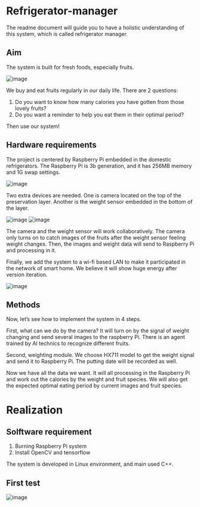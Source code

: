 # Refrigerator-manager

The readme document will guide you to have a holistic understanding of this system, which is called refrigerator manager.

## Aim

The system is built for fresh foods, especially fruits. 

![image](https://user-images.githubusercontent.com/71794241/113421148-26174400-93fd-11eb-8c38-90412bca3af6.png)

We buy and eat fruits regularly in our daily life. There are 2 questions: 
1. Do you want to know how many calories you have gotten from those lovely fruits? 
2. Do you want a reminder to help you eat them in their optimal period?

Then use our system!

## Hardware requirements

The project is centered by Raspberry Pi embedded in the domestic refrigerators. The Raspberry Pi is 3b generation, and it has 256MB memory and 1G swap settings.

![image](https://user-images.githubusercontent.com/71794241/113420739-675b2400-93fc-11eb-8bfb-0d9ca3bd88e5.png)

Two extra devices are needed. One is camera located on the top of the preservation layer. Another is the weight sensor embedded in the bottom of the layer.

![image](https://user-images.githubusercontent.com/71794241/113421316-77273800-93fd-11eb-8910-e737a961e74d.png) ![image](https://user-images.githubusercontent.com/71794241/113421354-84dcbd80-93fd-11eb-93cf-55108f73bfd7.png)

The camera and the weight sensor will work collaboratively. The camera only turns on to catch images of the fruits after the weight sensor feeling weight changes. Then, the images and weight data will send to Raspberry Pi and processing in it.

Finally, we add the system to a wi-fi based LAN to make it participated in the network of smart home. We believe it will show huge energy after version iteration.

![image](https://user-images.githubusercontent.com/71794241/113417215-85715600-93f5-11eb-9e79-2c5fd4d5c2f5.png)

## Methods

Now, let’s see how to implement the system in 4 steps.

First, what can we do by the camera? It will turn on by the signal of weight changing and send several images to the raspberry Pi. There is an agent trained by AI technics to recognize different fruits.

Second, weighting module. We choose HX711 model to get the weight signal and send it to Raspberry Pi. The putting date will be recorded as well.

Now we have all the data we want. It will all processing in the Raspberry Pi and work out the calories by the weight and fruit species. We will also get the expected optimal eating period by current images and fruit species.

# Realization

## Solftware requirement

1. Burning Raspberry Pi system
2. Install OpenCV and tensorflow

The system is developed in Linux environment, and main used C++.

## First test

![image](https://github.com/Shuanggao58/RefrigeratorManager/blob/main/gif/Orange.gif)
